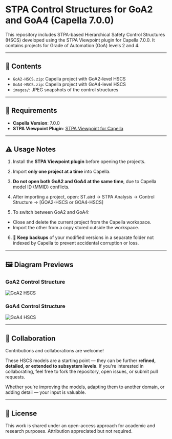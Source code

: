 # STPA Control Structures for GoA2 and GoA4 (Capella 7.0.0)

This repository includes STPA-based Hierarchical Safety Control Structures (HSCS) developed using the STPA Viewpoint plugin for Capella 7.0.0. It contains projects for Grade of Automation (GoA) levels 2 and 4.

---

## 📁 Contents

- `GoA2-HSCS.zip`: Capella project with GoA2-level HSCS  
- `GoA4-HSCS.zip`: Capella project with GoA4-level HSCS  
- `images/`: JPEG snapshots of the control structures

---

## 🔧 Requirements

- **Capella Version**: 7.0.0
- **STPA Viewpoint Plugin**: [STPA Viewpoint for Capella](https://github.com/labs4capella/stpa-capella)

---

## ⚠️ Usage Notes

1. Install the **STPA Viewpoint plugin** before opening the projects.
2. Import **only one project at a time** into Capella.
3. **Do not open both GoA2 and GoA4 at the same time**, due to Capella model ID (MMID) conflicts.
4. After importing a project, open:
ST.aird → STPA Analysis → Control Structure → [GOA2-HSCS or GOA4-HSCS]

5. To switch between GoA2 and GoA4:
- Close and delete the current project from the Capella workspace.
- Import the other from a copy stored outside the workspace.

6. 🛑 **Keep backups** of your modified versions in a separate folder not indexed by Capella to prevent accidental corruption or loss.

---

## 🖼️ Diagram Previews

### GoA2 Control Structure

![GoA2 HSCS](images/GoA2-HSCS.jpg)

### GoA4 Control Structure

![GoA4 HSCS](images/GOA4-HSCS.jpg)

---

## 🤝 Collaboration

Contributions and collaborations are welcome!

These HSCS models are a starting point — they can be further **refined, detailed, or extended to subsystem levels**. If you're interested in collaborating, feel free to fork the repository, open issues, or submit pull requests.

Whether you're improving the models, adapting them to another domain, or adding detail — your input is valuable.

---

## 📄 License

This work is shared under an open-access approach for academic and research purposes. Attribution appreciated but not required.
